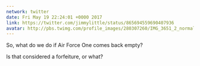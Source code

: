 ```yaml
---
network: twitter
date: Fri May 19 22:24:01 +0000 2017
link: https://twitter.com/jimmylittle/status/865694559690407936
avatar: http://pbs.twimg.com/profile_images/280307260/IMG_3651_2_normal.jpg
---
```


So, what do we do if Air Force One comes back empty?

Is that considered a forfeiture, or what?
